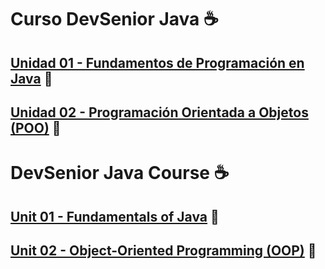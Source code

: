 # Curso DevSenior Java :coffee:

## [Unidad 01 - Fundamentos de Programación en Java](Unit01) :file_folder:

## [Unidad 02 - Programación Orientada a Objetos (POO)](Unit02) :file_folder:

#

# DevSenior Java Course :coffee:

## [Unit 01 - Fundamentals of Java](Unit01) :file_folder:

## [Unit 02 - Object-Oriented Programming (OOP)](Unit02) :file_folder:
